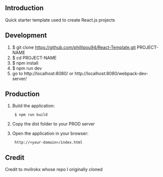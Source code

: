 
## Introduction
Quick starter template used to create React.js projects

## Development

1. $ git clone https://github.com/phillipou94/React-Template.git PROJECT-NAME
2. $ cd PROJECT-NAME
3. $ npm install
4. $ npm run dev
5. go to http://localhost:8080/ or http://localhost:8080/webpack-dev-server/

## Production

1. Build the application:

        $ npm run build
2. Copy the dist folder to your PROD server
3. Open the application in your browser:

        http://<your-domain>/index.html

## Credit
Credit to mvilrokx whose repo I originally cloned

